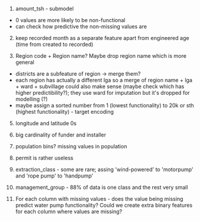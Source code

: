 1. amount_tsh - submodel
- 0 values are more likely to be non-functional
- can check how predictive the non-missing values are

2. keep recorded month as a separate feature apart from engineered age (time from created to recorded)

3. Region code + Region name? Maybe drop region name which is more general
- districts are a subfeature of region -> merge them?
- each region has actually a different lga so a merge of region name + lga + ward + subvillage could also make sense (maybe check which has higher predictibility?); they use ward for imputation but it's dropped for modelling (?)
- maybe assign a sorted number from 1 (lowest functionality) to 20k or sth (highest functionality) - target encoding

5. longitude and latitude 0s

6. big cardinality of funder and installer

7. population bins? missing values in population

8. permit is rather useless

9. extraction_class - some are rare; assing 'wind-powered' to 'motorpump' and 'rope pump' to 'handpump'

10. management_group - 88% of data is one class and the rest very small

11. For each column with missing values - does the value being missing predict water pump functionality? Could we create extra binary features for each column where values are missing?